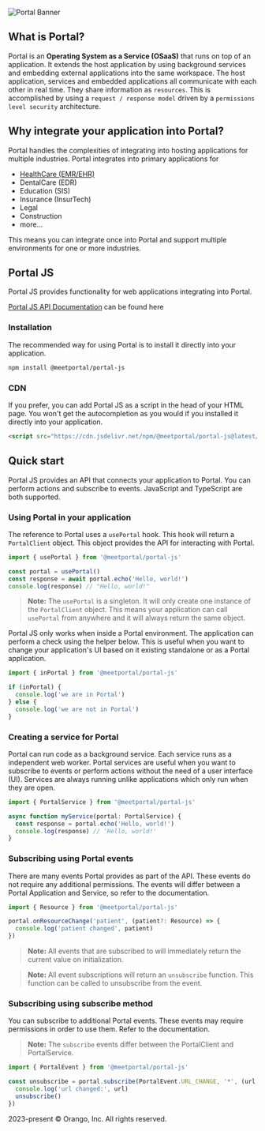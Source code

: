 ![Portal Banner](https://meetportal.github.io/portal-js/media/portal_banner.png)

## What is Portal?

Portal is an **Operating System as a Service (OSaaS)** that runs on top of an application. It extends the host application by using background services and embedding external applications into the same workspace. The host application, services and embedded applications all communicate with each other in real time. They share information as `resources`. This is accomplished by using a `request / response model` driven by a `permissions level security` architecture.

## Why integrate your application into Portal?

Portal handles the complexities of integrating into hosting applications for multiple industries. Portal integrates into primary applications for

- [HealthCare (EMR/EHR)](https://meetportal.github.io/healthcare-js/)
- DentalCare (EDR)
- Education (SIS)
- Insurance (InsurTech)
- Legal
- Construction
- more...

This means you can integrate once into Portal and support multiple environments for one or more industries.

## Portal JS

Portal JS provides functionality for web applications integrating into Portal.

[Portal JS API Documentation](https://meetportal.github.io/portal-js/) can be found here

### Installation

The recommended way for using Portal is to install it directly into your application.

```bash
npm install @meetportal/portal-js
```

### CDN

If you prefer, you can add Portal JS as a script in the head of your HTML page. You won't get the autocompletion as you would if you installed it directly into your application.

```html
<script src="https://cdn.jsdelivr.net/npm/@meetportal/portal-js@latest/dist/portal.iife.js"></script>
```

## Quick start

Portal JS provides an API that connects your application to Portal. You can perform actions and subscribe to events. JavaScript and TypeScript are both supported.

### Using Portal in your application

The reference to Portal uses a `usePortal` hook. This hook will return a `PortalClient` object. This object provides the API for interacting with Portal.

```typescript
import { usePortal } from '@meetportal/portal-js'

const portal = usePortal()
const response = await portal.echo('Hello, world!')
console.log(response) // "Hello, world!"
```

> **Note:** The `usePortal` is a singleton. It will only create one instance of the `PortalClient` object. This means your application can call `usePortal` from anywhere and it will always return the same object.

Portal JS only works when inside a Portal environment. The application can perform a check using the helper below. This is useful when you want to change your application's UI based on it existing standalone or as a Portal application.

```typescript
import { inPortal } from '@meetportal/portal-js'

if (inPortal) {
  console.log('we are in Portal')
} else {
  console.log('we are not in Portal')
}
```

### Creating a service for Portal

Portal can run code as a background service. Each service runs as a independent web worker. Portal services are useful when you want to subscribe to events or perform actions without the need of a user interface (UI). Services are always running unlike applications which only run when they are open.

```typescript
import { PortalService } from '@meetportal/portal-js'

async function myService(portal: PortalService) {
  const response = portal.echo('Hello, world!')
  console.log(response) // 'Hello, world!'
}
```

### Subscribing using Portal events

There are many events Portal provides as part of the API. These events do not require any additional permissions. The events will differ between a Portal Application and Service, so refer to the documentation.

```typescript
import { Resource } from '@meetportal/portal-js'

portal.onResourceChange('patient', (patient?: Resource) => {
  console.log('patient changed', patient)
})
```

> **Note:** All events that are subscribed to will immediately return the current value on initialization.

> **Note:** All event subscriptions will return an `unsubscribe` function. This function can be called to unsubscribe from the event.

### Subscribing using subscribe method

You can subscribe to additional Portal events. These events may require permissions in order to use them. Refer to the documentation.

> **Note:** The `subscribe` events differ between the PortalClient and PortalService.

```typescript
import { PortalEvent } from '@meetportal/portal-js'

const unsubscribe = portal.subscribe(PortalEvent.URL_CHANGE, '*', (url: string) => {
  console.log('url changed:', url)
  unsubscribe()
})
```

<div class="footer">2023-present &copy; Orango, Inc. All rights reserved.</div>
